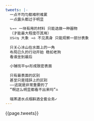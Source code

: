 ```yaml
---
tweets: |-
  一点不均匀都难积难累
  一点露头都过于明显
  
  ♑︎→♒︎ 一块有用的材料 只能选做一种器物
  （才能最大程度尽其用）
  ♊︎♋︎♌︎♍︎ 大象 →♎︎ 不见真身 只能观察一部分表象
  
  只关心冰山在水面上的一角
  布局已久的行动开始 稳如老狗
  看谁坐到最后
  
  小锤找平♍︎♎︎形成致密表面
  
  只有最表面的区别
  甚至只是措辞上的区别
  ——这就是非常重要的了
  “啊这么明显都看不出来吗”♎︎
  
  端茶递水点烟斟酒全套业务✓
---
```

{{page.tweets}}
